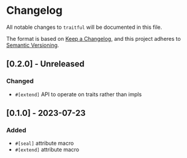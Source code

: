 # Changelog
All notable changes to `traitful` will be documented in this file.

The format is based on [Keep a Changelog], and this project adheres to
[Semantic Versioning].

## [0.2.0] - Unreleased
### Changed
 - `#[extend]` API to operate on traits rather than impls

## [0.1.0] - 2023-07-23
### Added
 - `#[seal]` attribute macro
 - `#[extend]` attribute macro

[Keep a Changelog]: https://keepachangelog.com/en/1.0.0/
[Semantic Versioning]: https://github.com/AldaronLau/semver/blob/stable/README.md
